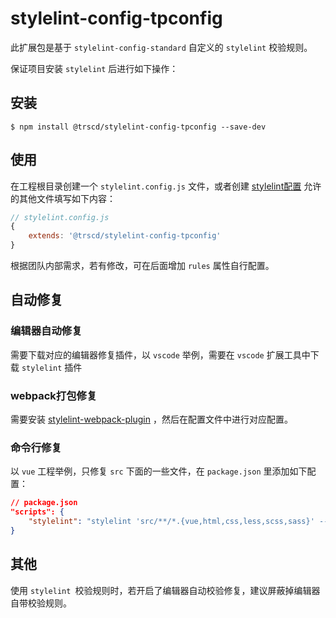 # stylelint-config-tpconfig

此扩展包是基于 `stylelint-config-standard` 自定义的 `stylelint` 校验规则。

保证项目安装 `stylelint` 后进行如下操作：

## 安装

```shell
$ npm install @trscd/stylelint-config-tpconfig --save-dev
```

## 使用

在工程根目录创建一个 `stylelint.config.js` 文件，或者创建 [stylelint配置](https://stylelint.io/user-guide/configure) 允许的其他文件填写如下内容：

```javascript
// stylelint.config.js
{
    extends: '@trscd/stylelint-config-tpconfig'
}
```

根据团队内部需求，若有修改，可在后面增加 `rules` 属性自行配置。

## 自动修复

### 编辑器自动修复

需要下载对应的编辑器修复插件，以 `vscode` 举例，需要在 `vscode` 扩展工具中下载 `stylelint` 插件

### webpack打包修复

需要安装 [stylelint-webpack-plugin](https://webpack.docschina.org/plugins/stylelint-webpack-plugin/) ，然后在配置文件中进行对应配置。

### 命令行修复

以 `vue` 工程举例，只修复 `src` 下面的一些文件，在 `package.json` 里添加如下配置：

```json
// package.json
"scripts": {
    "stylelint": "stylelint 'src/**/*.{vue,html,css,less,scss,sass}' --fix"
}
```

## 其他

使用 `stylelint `校验规则时，若开启了编辑器自动校验修复，建议屏蔽掉编辑器自带校验规则。

